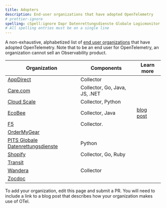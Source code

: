 ```yaml
---
title: Adopters
description: End-user organizations that have adopted OpenTelemetry
# prettier-ignore
spelling: cSpell:ignore Dapr Datenrettungsdienste Globale Logicmonitor Logz Wandera Zocdoc
# All spelling entries must be on a single line
---
```


A non-exhaustive, alphabetized list of
[end user organizations](https://community.cncf.io/end-user-community/) that
have adopted OpenTelemetry. Note that to be an end user for OpenTelemetry, an
organization cannot sell an Observability product.

<!-- prettier-ignore-start -->
Organization                                      | Components                      |  Learn more
------------------------------------------------  | ------------------------------- |  ----------
[AppDirect](https://www.appdirect.com/)           | Collector                       |
[Care.com](https://www.care.com)                  | Collector, Go, Java, JS, .NET   |
[Cloud Scale](https://www.cloudscaleinc.com)      | Collector, Python    |
[EcoBee](https://www.ecobee.com/)                 | Collector, Java                 |  [blog post](https://www.honeycomb.io/blog/bees-working-together-how-ecobees-engineers-adopted-honeycomb-for-visibility-into-system-optimization-and-customer-experience)
[F5](https://www.f5.com/)                         | Collector.                      |
[OrderMyGear](https://www.ordermygear.com/)       |                                 |
[PITS Globale Datenrettungsdienste](https://www.pitsdatenrettung.de/) | Python      |
[Shopify](https://www.shopify.com/)               | Collector, Go, Ruby             |
[Transit](https://transitapp.com/)                |                                 |
[Wandera](https://www.wandera.com/)               | Collector                       |
[Zocdoc](https://www.zocdoc.com/)                 |                                 |
<!-- prettier-ignore-end -->

To add your organization, edit this page and submit a PR. You will need to
include a link to a blog post that describes how your organization makes use of
OTel.
